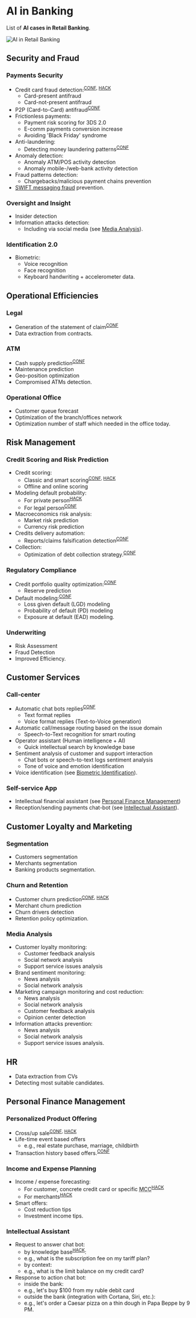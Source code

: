 ﻿# AI in Banking

List of __AI cases in Retail Banking__.

![AI in Retail Banking](https://static.0xcode.in/images/ai-in-banking.png)

## Security and Fraud

### Payments Security

- Credit card fraud detection:<sup>[CONF](conferences.md), [HACK](hackathons.md)</sup>
  - Card-present antifraud
  - Card-not-present antifraud
- P2P (Card-to-Card) antifraud<sup>[CONF](conferences.md)</sup>
- Frictionless payments:
  - Payment risk scoring for 3DS 2.0
  - E-comm payments conversion increase
  - Avoiding 'Black Friday' syndrome
- Anti-laundering:
  - Detecting money laundering patterns<sup>[CONF](conferences.md)</sup>
- Anomaly detection:
  - Anomaly ATM/POS activity detection
  - Anomaly mobile-/web-bank activity detection
- Fraud patterns detection:
  - Chargebacks/malicious payment chains prevention
- [SWIFT messaging fraud](swift-messaging-fraud.md) prevention.

### Oversight and Insight

- Insider detection
- Information attacks detection:
  - Including via social media (see [Media Analysis](#media-analysis)).

### Identification 2.0

- Biometric:
  - Voice recognition
  - Face recognition
  - Keyboard handwriting + accelerometer data.


## Operational Efficiencies

### Legal

- Generation of the statement of claim<sup>[CONF](conferences.md)</sup>
- Data extraction from contracts.

### ATM

- Cash supply prediction<sup>[CONF](conferences.md)</sup>
- Maintenance prediction
- Geo-position optimization
- Compromised ATMs detection.

### Operational Office

- Customer queue forecast
- Optimization of the branch/offices network
- Optimization number of staff which needed in the office today.


## Risk Management

### Credit Scoring and Risk Prediction

- Credit scoring:
  - Classic and smart scoring<sup>[CONF](conferences.md), [HACK](hackathons.md)</sup>
  - Offline and online scoring
- Modeling default probability:
  - For private person<sup>[HACK](hackathons.md)</sup>
  - For legal person<sup>[CONF](conferences.md)</sup>
- Macroeconomics risk analysis:
  - Market risk prediction
  - Currency risk prediction
- Credits delivery automation:
  - Reports/claims falsification detection<sup>[CONF](conferences.md)</sup>
- Collection:
  - Optimization of debt collection strategy.<sup>[CONF](conferences.md)</sup>

### Regulatory Compliance

- Credit portfolio quality optimization:<sup>[CONF](conferences.md)</sup>
  - Reserve prediction
- Default modeling:<sup>[CONF](conferences.md)</sup>
  - Loss given default (LGD) modeling
  - Probability of default (PD) modeling
  - Exposure at default (EAD) modeling.

### Underwriting

- Risk Assessment
- Fraud Detection
- Improved Efficiency.


## Customer Services

### Call-center

- Automatic chat bots replies<sup>[CONF](conferences.md)</sup>
  - Text format replies
  - Voice format replies (Text-to-Voice generation)
- Automatic call/message routing based on the issue domain
  - Speech-to-Text recognition for smart routing
- Operator assistant (Human intelligence + AI)
  - Quick intellectual search by knowledge base
- Sentiment analysis of customer and support interaction
  - Chat bots or speech-to-text logs sentiment analysis
  - Tone of voice and emotion identification
- Voice identification (see [Biometric Identification](#identification-20)).

### Self-service App

- Intellectual financial assistant (see [Personal Finance Management](#personal-finance-management))
- Reception/sending payments chat-bot (see [Intellectual Assistant](#intellectual-assistant)).


## Customer Loyalty and Marketing

### Segmentation

- Customers segmentation
- Merchants segmentation
- Banking products segmentation.

### Churn and Retention

- Customer churn prediction<sup>[CONF](conferences.md), [HACK](hackathons.md)</sup>
- Merchant churn prediction
- Churn drivers detection
- Retention policy optimization.

### Media Analysis

- Customer loyalty monitoring:
  - Customer feedback analysis
  - Social network analysis
  - Support service issues analysis
- Brand sentiment monitoring:
  - News analysis
  - Social network analysis
- Marketing campaign monitoring and cost reduction:
  - News analysis
  - Social network analysis
  - Customer feedback analysis
  - Opinion center detection
- Information attacks prevention:
  - News analysis
  - Social network analysis
  - Support service issues analysis.

## HR

- Data extraction from CVs
- Detecting most suitable candidates.

## Personal Finance Management

### Personalized Product Offering

- Cross/up sale<sup>[CONF](conferences.md), [HACK](hackathons.md)</sup>
- Life-time event based offers
  - e.g., real estate purchase, marriage, childbirth
- Transaction history based offers.<sup>[CONF](conferences.md)</sup>

### Income and Expense Planning

- Income / expense forecasting:
  - For customer, concrete credit card or specific <abbr title="Merchant Category Code">MCC</abbr><sup>[HACK](hackathons.md)</sup>
  - For merchants<sup>[HACK](hackathons.md)</sup>
- Smart offers:
  - Cost reduction tips
  - Investment income tips.

### Intellectual Assistant

- Request to answer chat bot:
  - by knowledge base<sup>[HACK](hackathons.md)</sup>:
  - e.g., what is the subscription fee on my tariff plan?
  - by context: 
  - e.g., what is the limit balance on my credit card?
- Response to action chat bot:
  - inside the bank: 
  - e.g., let's buy $100 from my ruble debit card
  - outside the bank (integration with Cortana, Siri, etc.):
  - e.g., let's order a Caesar pizza on a thin dough in Papa Beppe by 9 PM.
